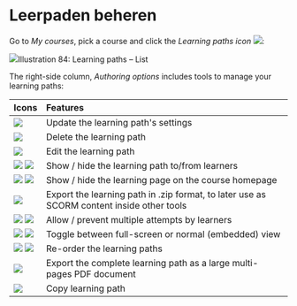 # Leerpaden beheren

Go to _My courses_, pick a course and click the _Learning paths icon_ ![](../../.gitbook/assets/graphics36%20%283%29.png):

![](../../.gitbook/assets/graphics38%20%281%29.png)Illustration 84: Learning paths – List

The right-side column, _Authoring options_ includes tools to manage your learning paths:

| Icons | Features |
| :--- | :--- |
| ![](../../.gitbook/assets/images101%20%284%29.png) | Update the learning path's settings |
| ![](../../.gitbook/assets/images102%20%287%29.png) | Delete the learning path |
| ![](../../.gitbook/assets/graphics37%20%284%29.png) | Edit the learning path |
| ![](../../.gitbook/assets/images104%20%286%29.png) ![](../../.gitbook/assets/images105%20%286%29.png) | Show / hide the learning path to/from learners |
| ![](../../.gitbook/assets/images106%20%286%29.png) ![](../../.gitbook/assets/images107%20%286%29.png) | Show / hide the learning page on the course homepage |
| ![](../../.gitbook/assets/images108%20%287%29.png) | Export the learning path in .zip format, to later use as SCORM content inside other tools |
| ![](../../.gitbook/assets/images109%20%286%29.png) ![](../../.gitbook/assets/images110%20%286%29.png) | Allow / prevent multiple attempts by learners |
| ![](../../.gitbook/assets/graphics362%20%283%29.png) ![](../../.gitbook/assets/images111%20%286%29.png) | Toggle between full-screen or normal \(embedded\) view |
| ![](../../.gitbook/assets/graphics39%20%283%29.png) ![](../../.gitbook/assets/graphics42%20%283%29.png) | Re-order the learning paths |
| ![](../../.gitbook/assets/images114%20%287%29.png) | Export the complete learning path as a large multi-pages PDF document |
| ![](../../.gitbook/assets/graphics40%20%284%29.png) | Copy learning path |

